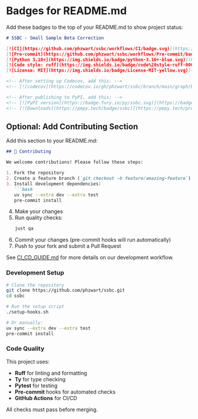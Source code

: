 # Badges for README.md

Add these badges to the top of your README.md to show project status:

```markdown
# SSBC - Small Sample Beta Correction

[![CI](https://github.com/phzwart/ssbc/workflows/CI/badge.svg)](https://github.com/phzwart/ssbc/actions/workflows/ci.yml)
[![Pre-commit](https://github.com/phzwart/ssbc/workflows/Pre-commit/badge.svg)](https://github.com/phzwart/ssbc/actions/workflows/pre-commit.yml)
[![Python 3.10+](https://img.shields.io/badge/python-3.10+-blue.svg)](https://www.python.org/downloads/)
[![Code style: ruff](https://img.shields.io/badge/code%20style-ruff-000000.svg)](https://github.com/astral-sh/ruff)
[![License: MIT](https://img.shields.io/badge/License-MIT-yellow.svg)](https://opensource.org/licenses/MIT)

<!-- After setting up Codecov, add this: -->
<!-- [![codecov](https://codecov.io/gh/phzwart/ssbc/branch/main/graph/badge.svg)](https://codecov.io/gh/phzwart/ssbc) -->

<!-- After publishing to PyPI, add this: -->
<!-- [![PyPI version](https://badge.fury.io/py/ssbc.svg)](https://badge.fury.io/py/ssbc) -->
<!-- [![Downloads](https://pepy.tech/badge/ssbc)](https://pepy.tech/project/ssbc) -->
```

## Optional: Add Contributing Section

Add this section to your README.md:

```markdown
## 🤝 Contributing

We welcome contributions! Please follow these steps:

1. Fork the repository
2. Create a feature branch (`git checkout -b feature/amazing-feature`)
3. Install development dependencies:
   ```bash
   uv sync --extra dev --extra test
   pre-commit install
   ```
4. Make your changes
5. Run quality checks:
   ```bash
   just qa
   ```
6. Commit your changes (pre-commit hooks will run automatically)
7. Push to your fork and submit a Pull Request

See [CI_CD_GUIDE.md](CI_CD_GUIDE.md) for more details on our development workflow.

### Development Setup

```bash
# Clone the repository
git clone https://github.com/phzwart/ssbc.git
cd ssbc

# Run the setup script
./setup-hooks.sh

# Or manually:
uv sync --extra dev --extra test
pre-commit install
```

### Code Quality

This project uses:
- **Ruff** for linting and formatting
- **Ty** for type checking  
- **Pytest** for testing
- **Pre-commit** hooks for automated checks
- **GitHub Actions** for CI/CD

All checks must pass before merging.
```

